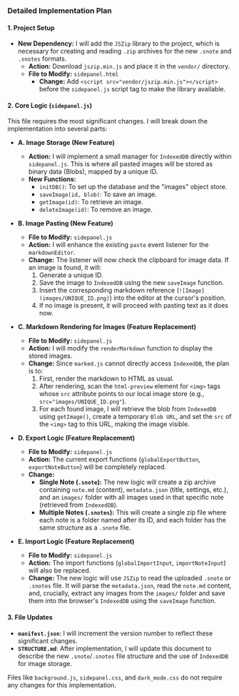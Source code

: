 ### Detailed Implementation Plan

#### 1. **Project Setup**

*   **New Dependency:** I will add the `JSZip` library to the project, which is necessary for creating and reading `.zip` archives for the new `.snote` and `.snotes` formats.
    *   **Action:** Download `jszip.min.js` and place it in the `vendor/` directory.
    *   **File to Modify:** `sidepanel.html`
        *   **Change:** Add `<script src="vendor/jszip.min.js"></script>` before the `sidepanel.js` script tag to make the library available.

#### 2. **Core Logic (`sidepanel.js`)**

This file requires the most significant changes. I will break down the implementation into several parts:

*   **A. Image Storage (New Feature)**
    *   **Action:** I will implement a small manager for `IndexedDB` directly within `sidepanel.js`. This is where all pasted images will be stored as binary data (Blobs), mapped by a unique ID.
    *   **New Functions:**
        *   `initDB()`: To set up the database and the "images" object store.
        *   `saveImage(id, blob)`: To save an image.
        *   `getImage(id)`: To retrieve an image.
        *   `deleteImage(id)`: To remove an image.

*   **B. Image Pasting (New Feature)**
    *   **File to Modify:** `sidepanel.js`
    *   **Action:** I will enhance the existing `paste` event listener for the `markdownEditor`.
    *   **Change:** The listener will now check the clipboard for image data. If an image is found, it will:
        1.  Generate a unique ID.
        2.  Save the image to `IndexedDB` using the new `saveImage` function.
        3.  Insert the corresponding markdown reference (`![Image](images/UNIQUE_ID.png)`) into the editor at the cursor's position.
        4.  If no image is present, it will proceed with pasting text as it does now.

*   **C. Markdown Rendering for Images (Feature Replacement)**
    *   **File to Modify:** `sidepanel.js`
    *   **Action:** I will modify the `renderMarkdown` function to display the stored images.
    *   **Change:** Since `marked.js` cannot directly access `IndexedDB`, the plan is to:
        1.  First, render the markdown to HTML as usual.
        2.  After rendering, scan the `html-preview` element for `<img>` tags whose `src` attribute points to our local image store (e.g., `src="images/UNIQUE_ID.png"`).
        3.  For each found image, I will retrieve the blob from `IndexedDB` using `getImage()`, create a temporary `Blob URL`, and set the `src` of the `<img>` tag to this URL, making the image visible.

*   **D. Export Logic (Feature Replacement)**
    *   **File to Modify:** `sidepanel.js`
    *   **Action:** The current export functions (`globalExportButton`, `exportNoteButton`) will be completely replaced.
    *   **Change:**
        *   **Single Note (`.snote`):** The new logic will create a zip archive containing `note.md` (content), `metadata.json` (title, settings, etc.), and an `images/` folder with all images used in that specific note (retrieved from `IndexedDB`).
        *   **Multiple Notes (`.snotes`):** This will create a single zip file where each note is a folder named after its ID, and each folder has the same structure as a `.snote` file.

*   **E. Import Logic (Feature Replacement)**
    *   **File to Modify:** `sidepanel.js`
    *   **Action:** The import functions (`globalImportInput`, `importNoteInput`) will also be replaced.
    *   **Change:** The new logic will use `JSZip` to read the uploaded `.snote` or `.snotes` file. It will parse the `metadata.json`, read the `note.md` content, and, crucially, extract any images from the `images/` folder and save them into the browser's `IndexedDB` using the `saveImage` function.

#### 3. **File Updates**

*   **`manifest.json`**: I will increment the version number to reflect these significant changes.
*   **`STRUCTURE.md`**: After implementation, I will update this document to describe the new `.snote`/`.snotes` file structure and the use of `IndexedDB` for image storage.

Files like `background.js`, `sidepanel.css`, and `dark_mode.css` do not require any changes for this implementation.
